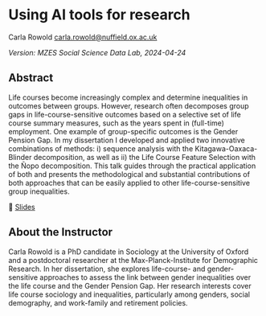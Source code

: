 # Using AI tools for research

Carla Rowold
<carla.rowold@nuffield.ox.ac.uk>

*Version: MZES Social Science Data Lab, 2024-04-24*

## Abstract

Life courses become increasingly complex and determine inequalities in outcomes between groups. However, research often decomposes group gaps in life-course-sensitive outcomes based on a selective set of life course summary measures, such as the years spent in (full-time) employment. One example of group-specific outcomes is the Gender Pension Gap. In my dissertation I developed and applied two innovative combinations of methods: i) sequence analysis with the Kitagawa-Oaxaca-Blinder decomposition, as well as ii) the Life Course Feature Selection with the Ñopo decomposition. This talk guides through the practical application of both and presents the methodological and substantial contributions of both approaches that can be easily applied to other life-course-sensitive group inequalities.

📝 [Slides](https://github.com/SocialScienceDataLab/group-inequalities-decomposition/blob/main/Rowold_2024_Towards%20more%20life-course-sensitive%20decompositions%20of%20group-inequalities.pdf)

## About the Instructor

Carla Rowold is a PhD candidate in Sociology at the University of Oxford and a postdoctoral researcher at the Max-Planck-Institute for Demographic Research. In her dissertation, she explores life-course- and gender-sensitive approaches to assess the link between gender inequalities over the life course and the Gender Pension Gap. Her research interests cover life course sociology and inequalities, particularly among genders, social demography, and work-family and retirement policies.
